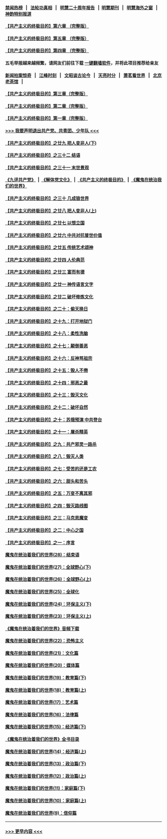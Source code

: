 #### [禁闻热榜](热点新闻.md?=0)  &nbsp;&nbsp;|&nbsp;&nbsp; [法轮功真相](https://github.com/gfw-breaker/truth/blob/master/README.md?=0) &nbsp;&nbsp;|&nbsp;&nbsp; [明慧二十周年报告](https://github.com/gfw-breaker/mh-reports/blob/master/README.md?=0) &nbsp;&nbsp;|&nbsp;&nbsp;[明慧期刊](https://github.com/gfw-breaker/mh-qikan) &nbsp;&nbsp;|&nbsp;&nbsp; [明慧海外之窗](https://github.com/gfw-breaker/mh-news/blob/master/README.md?=0) &nbsp;&nbsp;|&nbsp;&nbsp; [神韵特别报道](https://github.com/gfw-breaker/mh-news/blob/master/shenyun.md?=0)
#### [【共产主义的终极目的】第六章 （完整版）](../pages/nsc422/n11428913.md?t=03102002) 
#### [【共产主义的终极目的】第五章 （完整版）](../pages/nsc422/n11428912.md?t=03102002) 
#### [【共产主义的终极目的】第四章 （完整版）](../pages/nsc422/n11428907.md?t=03102002) 
#### 五毛举报越来越频繁，请网友们前往下载 [一键翻墙软件](https://github.com/gfw-breaker/ssr-accounts)，并将此项目推荐给亲友
#### [新闻拍案惊奇](https://github.com/gfw-breaker/banned-news/blob/master/pages/link4.md) &nbsp;&nbsp;|&nbsp;&nbsp; [江峰时刻](https://github.com/gfw-breaker/banned-news/blob/master/pages/link4.md) &nbsp;&nbsp;|&nbsp;&nbsp; [文昭谈古论今](https://github.com/gfw-breaker/banned-news/blob/master/pages/link4.md) &nbsp;&nbsp;|&nbsp;&nbsp; [天亮时分](https://github.com/gfw-breaker/banned-news/blob/master/pages/link4.md) &nbsp;&nbsp;|&nbsp;&nbsp; [萧茗看世界](https://github.com/gfw-breaker/banned-news/blob/master/pages/link4.md) &nbsp;&nbsp;|&nbsp;&nbsp; [北京老茶馆](https://github.com/gfw-breaker/banned-news/blob/master/pages/link4.md) &nbsp;&nbsp;|&nbsp;&nbsp; 
#### [【共产主义的终极目的】第三章（完整版）](../pages/nsc422/n11428848.md?t=03102002) 
#### [【共产主义的终极目的】第二章（完整版）](../pages/nsc422/n11428831.md?t=03102002) 
#### [【共产主义的终极目的】第一章（完整版）](../pages/nsc422/n11417651.md?t=03102002) 
#### [>>> 我要声明退出共产党、共青团、少年队 <<<](https://github.com/begood0513/goodnews/blob/master/quit/letter.md) 
#### [【共产主义的终极目的】之廿九 把人变非人(下)](../pages/nsc422/n11344140.md?t=03102002) 
#### [【共产主义的终极目的】之三十二 结语](../pages/nsc422/n11360535.md?t=03102002) 
#### [【共产主义的终极目的】之三十一 末世景观](../pages/nsc422/n11351129.md?t=03102002) 
#### [《九评共产党》](https://github.com/begood0513/9ping.md/blob/master/README.md) &nbsp;|&nbsp; [《解体党文化》](../../../../jtdwh.md/blob/master/README.md)  &nbsp;|&nbsp; [《共产主义的终极目的》](../../../../gczydzjmd.md/blob/master/README.md) &nbsp;|&nbsp; [《魔鬼在统治我们的世界》](../../../../mgztzwmdsj.md/blob/master/README.md) 
#### [【共产主义的终极目的】之三十 几成狼世界](../pages/nsc422/n11348280.md?t=03102002) 
#### [【共产主义的终极目的】之廿八 把人变非人(上)](../pages/nsc422/n11340492.md?t=03102002) 
#### [【共产主义的终极目的】之廿七 以恨立国](../pages/nsc422/n11336944.md?t=03102002) 
#### [【共产主义的终极目的】之廿六 中共对抗普世价值](../pages/nsc422/n11324785.md?t=03102002) 
#### [【共产主义的终极目的】之廿五 传统艺术颂神](../pages/nsc422/n11296396.md?t=03102002) 
#### [【共产主义的终极目的】之廿四 人伦典范](../pages/nsc422/n11296397.md?t=03102002) 
#### [【共产主义的终极目的】之廿三 富而有德](../pages/nsc422/n11283598.md?t=03102002) 
#### [【共产主义的终极目的】之廿一 神传语言文字](../pages/nsc422/n11263265.md?t=03102002) 
#### [【共产主义的终极目的】之廿二 破坏修炼文化](../pages/nsc422/n11245728.md?t=03102002) 
#### [【共产主义的终极目的】之二十：偷天换日](../pages/nsc422/n11238846.md?t=03102002) 
#### [【共产主义的终极目的】之十九：打开地狱门](../pages/nsc422/n11206376.md?t=03102002) 
#### [【共产主义的终极目的】之十八：柔性洗脑](../pages/nsc422/n11199994.md?t=03102002) 
#### [【共产主义的终极目的】之十七：颠倒善恶](../pages/nsc422/n11179782.md?t=03102002) 
#### [【共产主义的终极目的】之十六：反神骂祖宗](../pages/nsc422/n11166798.md?t=03102002) 
#### [【共产主义的终极目的】之十五：毁人不倦](../pages/nsc422/n11166792.md?t=03102002) 
#### [【共产主义的终极目的】之十四：邪恶之最](../pages/nsc422/n11150249.md?t=03102002) 
#### [【共产主义的终极目的】之十三：毁灭文化](../pages/nsc422/n11135227.md?t=03102002) 
#### [【共产主义的终极目的】之十二：破坏自然](../pages/nsc422/n11135214.md?t=03102002) 
#### [【共产主义的终极目的】之十：苏俄预演 中共登台](../pages/nsc422/n11118424.md?t=03102002) 
#### [【共产主义的终极目的】之十一：屠杀精英](../pages/nsc422/n11118442.md?t=03102002) 
#### [【共产主义的终极目的】之九：共产邪灵一路杀](../pages/nsc422/n11114139.md?t=03102002) 
#### [【共产主义的终极目的】之八：毁灭人类](../pages/nsc422/n11108503.md?t=03102002) 
#### [【共产主义的终极目的】之七：受苦的还是工农](../pages/nsc422/n11101809.md?t=03102002) 
#### [【共产主义的终极目的】之六：甜头和苦头](../pages/nsc422/n11096971.md?t=03102002) 
#### [【共产主义的终极目的】之五：万变不离其邪](../pages/nsc422/n11091285.md?t=03102002) 
#### [【共产主义的终极目的】之四：毁灭路线图](../pages/nsc422/n11086284.md?t=03102002) 
#### [【共产主义的终极目的】之三：马克思魔变](../pages/nsc422/n11061941.md?t=03102002) 
#### [【共产主义的终极目的】之二：中心之国](../pages/nsc422/n11047728.md?t=03102002) 
#### [【共产主义的终极目的】之一：序言](../pages/nsc422/n11086077.md?t=03102002) 
#### [魔鬼在统治着我们的世界(28)：结束语](../pages/nsc422/n10936246.md?t=03102002) 
#### [魔鬼在统治着我们的世界(27)：全球野心(下)](../pages/nsc422/n10928319.md?t=03102002) 
#### [魔鬼在统治着我们的世界(26)：全球野心(上)](../pages/nsc422/n10900318.md?t=03102002) 
#### [魔鬼在统治着我们的世界(25)：全球化](../pages/nsc422/n10788205.md?t=03102002) 
#### [魔鬼在统治着我们的世界(24)：环保主义(下)](../pages/nsc422/n10695307.md?t=03102002) 
#### [魔鬼在统治着我们的世界(23)：环保主义(上)](../pages/nsc422/n10688613.md?t=03102002) 
#### [《魔鬼在统治着我们的世界》音频下载](../pages/nsc422/n10635553.md?t=03102002) 
#### [魔鬼在统治着我们的世界(22)：恐怖主义](../pages/nsc422/n10614727.md?t=03102002) 
#### [魔鬼在统治着我们的世界(21)：文化篇](../pages/nsc422/n10597706.md?t=03102002) 
#### [魔鬼在统治着我们的世界(20)：媒体篇](../pages/nsc422/n10586579.md?t=03102002) 
#### [魔鬼在统治着我们的世界(19)：教育篇(下)](../pages/nsc422/n10564808.md?t=03102002) 
#### [魔鬼在统治着我们的世界(18)：教育篇(上)](../pages/nsc422/n10526970.md?t=03102002) 
#### [魔鬼在统治着我们的世界(17)：艺术篇](../pages/nsc422/n10499093.md?t=03102002) 
#### [魔鬼在统治着我们的世界(16)：法律篇](../pages/nsc422/n10485969.md?t=03102002) 
#### [魔鬼在统治着我们的世界(15)：经济篇(下)](../pages/nsc422/n10469975.md?t=03102002) 
#### [《魔鬼在统治着我们的世界》全书目录](../pages/nsc422/n10464261.md?t=03102002) 
#### [魔鬼在统治着我们的世界(14)：经济篇(上)](../pages/nsc422/n10457370.md?t=03102002) 
#### [魔鬼在统治着我们的世界(13)：政治篇(下)](../pages/nsc422/n10448270.md?t=03102002) 
#### [魔鬼在统治着我们的世界(12)：政治篇(上)](../pages/nsc422/n10444576.md?t=03102002) 
#### [魔鬼在统治着我们的世界(11)：家庭篇(下)](../pages/nsc422/n10440961.md?t=03102002) 
#### [魔鬼在统治着我们的世界(10)：家庭篇(上)](../pages/nsc422/n10435448.md?t=03102002) 
#### [魔鬼在统治着我们的世界(9)：信仰篇](../pages/nsc422/n10432159.md?t=03102002) 

----
#### [ >>> 更早内容 <<< ](../indexes/nsc422-earlier.md)
